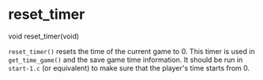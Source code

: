 # reset_timer

<Prototype>void reset_timer(void)</Prototype>

`reset_timer()` resets the time of the current game to 0. This timer is used in `get_time_game()` and the save game time information. It should be run in `start-1.c` (or equivalent) to make sure that the player's time starts from 0.
